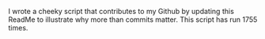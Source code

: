 I wrote a cheeky script that contributes to my Github by updating this ReadMe to illustrate why more than commits matter. This script has run 1755 times.